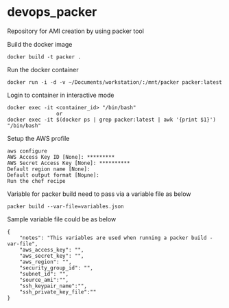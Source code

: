 # devops_packer
Repository for AMI creation by using packer tool

Build the docker image

    docker build -t packer .

Run the docker container

    docker run -i -d -v ~/Documents/workstation/:/mnt/packer packer:latest

Login to container in interactive mode

    docker exec -it <container_id> "/bin/bash"
                    or
    docker exec -it $(docker ps | grep packer:latest | awk '{print $1}') "/bin/bash"

Setup the AWS profile

    aws configure
    AWS Access Key ID [None]: *********
    AWS Secret Access Key [None]: **********
    Default region name [None]:
    Default output format [Noµne]:
    Run the chef recipe

Variable for packer build need to pass via a variable file as below

    packer build --var-file=variables.json

Sample variable file could be as below

    {
    	"notes": "This variables are used when running a packer build -var-file",
        "aws_access_key": "",
        "aws_secret_key": "",
    	"aws_region": "",
    	"security_group_id": "",
    	"subnet_id": "",
    	"source_ami":"",
        "ssh_keypair_name":"",
        "ssh_private_key_file":""
    }
